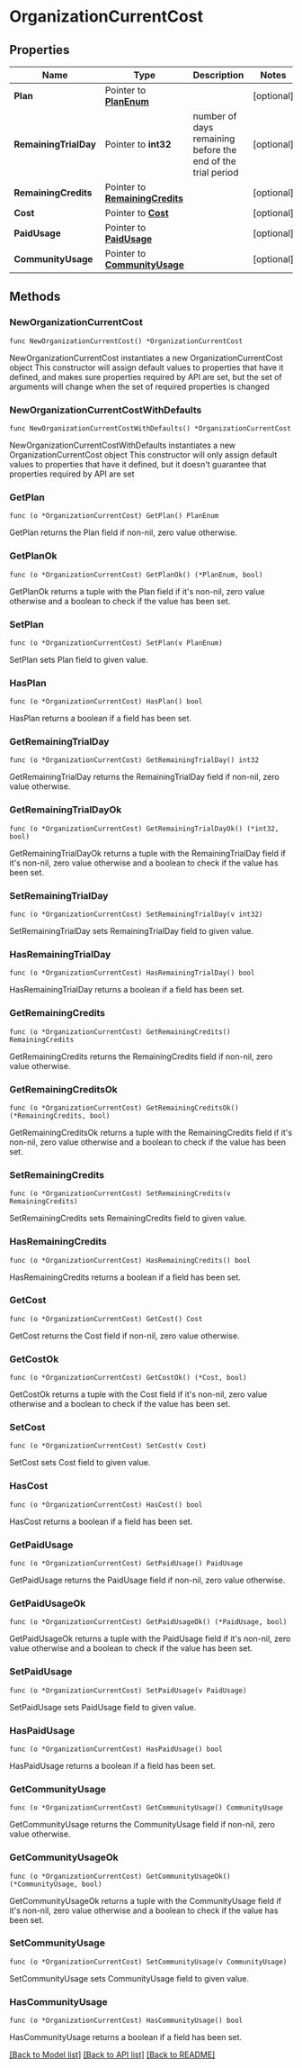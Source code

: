 # OrganizationCurrentCost

## Properties

Name | Type | Description | Notes
------------ | ------------- | ------------- | -------------
**Plan** | Pointer to [**PlanEnum**](PlanEnum.md) |  | [optional] 
**RemainingTrialDay** | Pointer to **int32** | number of days remaining before the end of the trial period | [optional] 
**RemainingCredits** | Pointer to [**RemainingCredits**](RemainingCredits.md) |  | [optional] 
**Cost** | Pointer to [**Cost**](Cost.md) |  | [optional] 
**PaidUsage** | Pointer to [**PaidUsage**](PaidUsage.md) |  | [optional] 
**CommunityUsage** | Pointer to [**CommunityUsage**](CommunityUsage.md) |  | [optional] 

## Methods

### NewOrganizationCurrentCost

`func NewOrganizationCurrentCost() *OrganizationCurrentCost`

NewOrganizationCurrentCost instantiates a new OrganizationCurrentCost object
This constructor will assign default values to properties that have it defined,
and makes sure properties required by API are set, but the set of arguments
will change when the set of required properties is changed

### NewOrganizationCurrentCostWithDefaults

`func NewOrganizationCurrentCostWithDefaults() *OrganizationCurrentCost`

NewOrganizationCurrentCostWithDefaults instantiates a new OrganizationCurrentCost object
This constructor will only assign default values to properties that have it defined,
but it doesn't guarantee that properties required by API are set

### GetPlan

`func (o *OrganizationCurrentCost) GetPlan() PlanEnum`

GetPlan returns the Plan field if non-nil, zero value otherwise.

### GetPlanOk

`func (o *OrganizationCurrentCost) GetPlanOk() (*PlanEnum, bool)`

GetPlanOk returns a tuple with the Plan field if it's non-nil, zero value otherwise
and a boolean to check if the value has been set.

### SetPlan

`func (o *OrganizationCurrentCost) SetPlan(v PlanEnum)`

SetPlan sets Plan field to given value.

### HasPlan

`func (o *OrganizationCurrentCost) HasPlan() bool`

HasPlan returns a boolean if a field has been set.

### GetRemainingTrialDay

`func (o *OrganizationCurrentCost) GetRemainingTrialDay() int32`

GetRemainingTrialDay returns the RemainingTrialDay field if non-nil, zero value otherwise.

### GetRemainingTrialDayOk

`func (o *OrganizationCurrentCost) GetRemainingTrialDayOk() (*int32, bool)`

GetRemainingTrialDayOk returns a tuple with the RemainingTrialDay field if it's non-nil, zero value otherwise
and a boolean to check if the value has been set.

### SetRemainingTrialDay

`func (o *OrganizationCurrentCost) SetRemainingTrialDay(v int32)`

SetRemainingTrialDay sets RemainingTrialDay field to given value.

### HasRemainingTrialDay

`func (o *OrganizationCurrentCost) HasRemainingTrialDay() bool`

HasRemainingTrialDay returns a boolean if a field has been set.

### GetRemainingCredits

`func (o *OrganizationCurrentCost) GetRemainingCredits() RemainingCredits`

GetRemainingCredits returns the RemainingCredits field if non-nil, zero value otherwise.

### GetRemainingCreditsOk

`func (o *OrganizationCurrentCost) GetRemainingCreditsOk() (*RemainingCredits, bool)`

GetRemainingCreditsOk returns a tuple with the RemainingCredits field if it's non-nil, zero value otherwise
and a boolean to check if the value has been set.

### SetRemainingCredits

`func (o *OrganizationCurrentCost) SetRemainingCredits(v RemainingCredits)`

SetRemainingCredits sets RemainingCredits field to given value.

### HasRemainingCredits

`func (o *OrganizationCurrentCost) HasRemainingCredits() bool`

HasRemainingCredits returns a boolean if a field has been set.

### GetCost

`func (o *OrganizationCurrentCost) GetCost() Cost`

GetCost returns the Cost field if non-nil, zero value otherwise.

### GetCostOk

`func (o *OrganizationCurrentCost) GetCostOk() (*Cost, bool)`

GetCostOk returns a tuple with the Cost field if it's non-nil, zero value otherwise
and a boolean to check if the value has been set.

### SetCost

`func (o *OrganizationCurrentCost) SetCost(v Cost)`

SetCost sets Cost field to given value.

### HasCost

`func (o *OrganizationCurrentCost) HasCost() bool`

HasCost returns a boolean if a field has been set.

### GetPaidUsage

`func (o *OrganizationCurrentCost) GetPaidUsage() PaidUsage`

GetPaidUsage returns the PaidUsage field if non-nil, zero value otherwise.

### GetPaidUsageOk

`func (o *OrganizationCurrentCost) GetPaidUsageOk() (*PaidUsage, bool)`

GetPaidUsageOk returns a tuple with the PaidUsage field if it's non-nil, zero value otherwise
and a boolean to check if the value has been set.

### SetPaidUsage

`func (o *OrganizationCurrentCost) SetPaidUsage(v PaidUsage)`

SetPaidUsage sets PaidUsage field to given value.

### HasPaidUsage

`func (o *OrganizationCurrentCost) HasPaidUsage() bool`

HasPaidUsage returns a boolean if a field has been set.

### GetCommunityUsage

`func (o *OrganizationCurrentCost) GetCommunityUsage() CommunityUsage`

GetCommunityUsage returns the CommunityUsage field if non-nil, zero value otherwise.

### GetCommunityUsageOk

`func (o *OrganizationCurrentCost) GetCommunityUsageOk() (*CommunityUsage, bool)`

GetCommunityUsageOk returns a tuple with the CommunityUsage field if it's non-nil, zero value otherwise
and a boolean to check if the value has been set.

### SetCommunityUsage

`func (o *OrganizationCurrentCost) SetCommunityUsage(v CommunityUsage)`

SetCommunityUsage sets CommunityUsage field to given value.

### HasCommunityUsage

`func (o *OrganizationCurrentCost) HasCommunityUsage() bool`

HasCommunityUsage returns a boolean if a field has been set.


[[Back to Model list]](../README.md#documentation-for-models) [[Back to API list]](../README.md#documentation-for-api-endpoints) [[Back to README]](../README.md)


